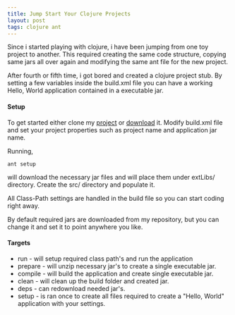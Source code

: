 ```yaml
---
title: Jump Start Your Clojure Projects
layout: post
tags: clojure ant
---
```


Since i started playing with clojure, i have been jumping from one toy
project to another. This required creating the same code structure,
copying same jars all over again and modifying the same ant file for the
new project.

After fourth or fifth time, i got bored and created a clojure project
stub. By setting a few variables inside the build.xml file you can have
a working Hello, World application contained in a executable jar.

#### Setup

To get started either clone my
[project](http://github.com/nakkaya/clojure-stub) or
[download](http://github.com/nakkaya/clojure-stub/zipball/master)
it. Modify build.xml file and set your project properties such as
project name and application jar name.

Running,

    ant setup

will download the necessary jar files and will place them under extLibs/
directory. Create the src/ directory and populate it.

All Class-Path settings are handled in the build file so you can start
coding right away.

By default required jars are downloaded from my repository, but you can
change it and set it to point anywhere you like.

#### Targets

- run     - will setup required class path's and run the application
- prepare - will unzip necessary jar's to create a single executable jar.
- compile - will build the application and create single executable jar.
- clean   - will clean up the build folder and created jar.
- deps    - can redownload needed jar's.
- setup   - is ran once to create all files required to create a "Hello,
World" application with your settings.
